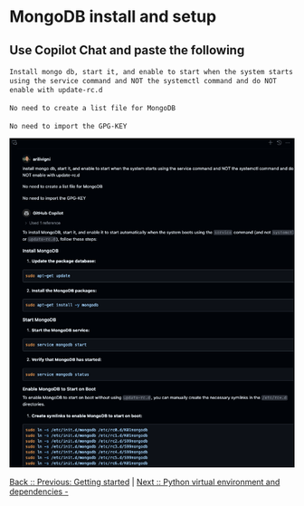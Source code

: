 # MongoDB install and setup

## Use Copilot Chat and paste the following

```
Install mongo db, start it, and enable to start when the system starts using the service command and NOT the systemctl command and do NOT enable with update-rc.d

No need to create a list file for MongoDB

No need to import the GPG-KEY
```

![mongodb install setup](./4_1_mongodbSetup.png)

[Back :: Previous: Getting started](../3_GettingStarted) | [Next :: Python virtual environment and dependencies - ](../5_PythonVenv)
